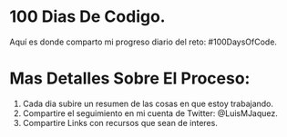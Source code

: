 # 100 Dias De Codigo.
Aquí es donde comparto mi progreso diario del reto: #100DaysOfCode.

# Mas Detalles Sobre El Proceso:
1. Cada dia subire un resumen de las cosas en que estoy trabajando.
2. Compartire el seguimiento en mi cuenta de Twitter: @LuisMJaquez.
3. Compartire Links con recursos que sean de interes.
